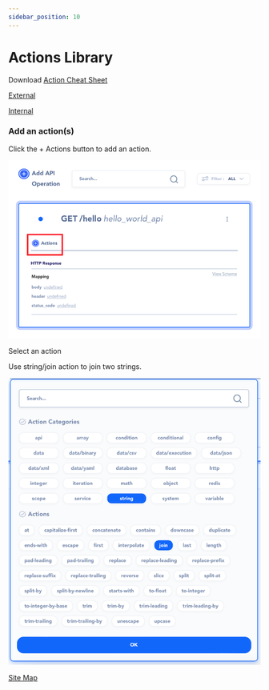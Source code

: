 ```yaml
---
sidebar_position: 10
---
```

# Actions Library

Download [Action Cheat Sheet](@site/static/file/api_autoflow_action_cheatsheet.pdf)


[External](External)

[Internal](Internal)

### Add an action(s)

Click the + Actions button to add an action.

![Action HightLight](action_highlight.png)

Select an action

Use string/join action to join two strings.

![Action Modal](action_modal.png)

[Site Map](../https://www.notion.so/Site-Map-16e9115ac8e947f5bf2c9dc1318ff912)